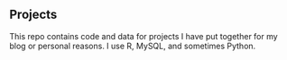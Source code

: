 Projects
-------------

This repo contains code and data for projects I have put together for my blog or personal reasons. I use R, MySQL, and sometimes Python. 